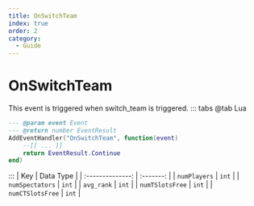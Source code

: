 ```yaml
---
title: OnSwitchTeam
index: true
order: 2
category:
  - Guide
---
```


# OnSwitchTeam
This event is triggered when switch_team is triggered.
::: tabs
@tab Lua
```lua
--- @param event Event
--- @return number EventResult
AddEventHandler("OnSwitchTeam", function(event)
    --[[ ... ]]
    return EventResult.Continue
end)
```

:::
|        Key       | Data Type |
| :--------------: | :-------: |
|   `numPlayers`   |   `int`   |
|  `numSpectators` |   `int`   |
|    `avg_rank`    |   `int`   |
|  `numTSlotsFree` |   `int`   |
| `numCTSlotsFree` |   `int`   |